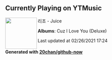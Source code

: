 ## Currently Playing on YTMusic

[<img align="left" width="100" src="https://lh3.googleusercontent.com/X8XwQQFNn43ZDb0nlOM1RCeY97ewaeFe-mqNJnwmv5DiW95aP9b7qCOXSLuWEDGzfcNlax-MdS868w">](https://music.youtube.com/watch?v=9y4sFUmiwB0)

리조 - Juice

**Albums**: Cuz I Love You (Deluxe)

Last updated at 02/26/2021 17:24

#### Generated with [20chan/github-now](https://github.com/20chan/github-now)


<!--
**20chan/20chan** is a ✨ _special_ ✨ repository because its `README.md` (this file) appears on your GitHub profile.

Here are some ideas to get you started:

- 🔭 I’m currently working on ...
- 🌱 I’m currently learning ...
- 👯 I’m looking to collaborate on ...
- 🤔 I’m looking for help with ...
- 💬 Ask me about ...
- 📫 How to reach me: ...
- 😄 Pronouns: ...
- ⚡ Fun fact: ...
-->
